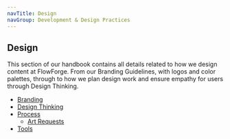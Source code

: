 ```yaml
---
navTitle: Design
navGroup: Development & Design Practices
---
```


## Design

This section of our handbook contains all details related to how we design content
at FlowForge. From our Branding Guidelines, with logos and color palettes, through
to how we plan design work and ensure empathy for users through Design Thinking.

- [Branding](./branding/)
- [Design Thinking](./design-thinking/)
- [Process](./process/)
   - [Art Requests](./art-requests/)
- [Tools](./tools/)
